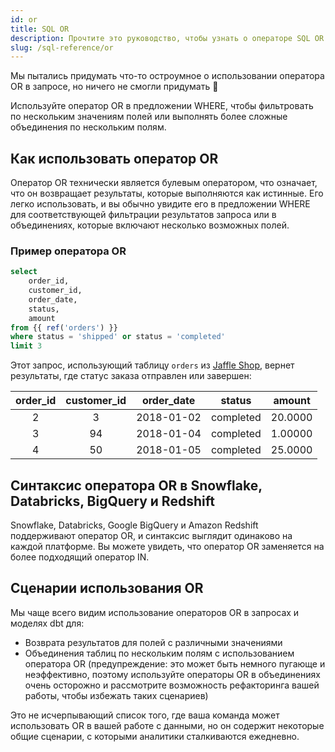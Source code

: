 ```yaml
---
id: or
title: SQL OR
description: Прочтите это руководство, чтобы узнать о операторе SQL OR в dbt.
slug: /sql-reference/or
---
```


<head>
    <title>Работа с оператором SQL OR</title>
</head>

Мы пытались придумать что-то остроумное о использовании оператора OR в запросе, но ничего не смогли придумать 🤷

Используйте оператор OR в предложении WHERE, чтобы фильтровать по нескольким значениям полей или выполнять более сложные объединения по нескольким полям.

## Как использовать оператор OR

Оператор OR технически является булевым оператором, что означает, что он возвращает результаты, которые выполняются как истинные. Его легко использовать, и вы обычно увидите его в предложении WHERE для соответствующей фильтрации результатов запроса или в объединениях, которые включают несколько возможных полей.

### Пример оператора OR

```sql
select
	order_id,
	customer_id,
	order_date,
	status,
	amount
from {{ ref('orders') }}
where status = 'shipped' or status = 'completed'
limit 3
```

Этот запрос, использующий таблицу `orders` из [Jaffle Shop](https://github.com/dbt-labs/jaffle_shop), вернет результаты, где статус заказа отправлен или завершен:

| order_id | customer_id | order_date | status | amount |
|:---:|:---:|:---:|:---:|:---:|
| 2 | 3 | 2018-01-02 | completed | 20.0000 |
| 3 | 94 | 2018-01-04 | completed | 1.00000 |
| 4 | 50 | 2018-01-05 | completed | 25.0000 |

## Синтаксис оператора OR в Snowflake, Databricks, BigQuery и Redshift

Snowflake, Databricks, Google BigQuery и Amazon Redshift поддерживают оператор OR, и синтаксис выглядит одинаково на каждой платформе. Вы можете увидеть, что оператор OR заменяется на более подходящий оператор IN.

## Сценарии использования OR

Мы чаще всего видим использование операторов OR в запросах и моделях dbt для:
- Возврата результатов для полей с различными значениями
- Объединения таблиц по нескольким полям с использованием оператора OR (предупреждение: это может быть немного пугающе и неэффективно, поэтому используйте операторы OR в объединениях очень осторожно и рассмотрите возможность рефакторинга вашей работы, чтобы избежать таких сценариев)

Это не исчерпывающий список того, где ваша команда может использовать OR в вашей работе с данными, но он содержит некоторые общие сценарии, с которыми аналитики сталкиваются ежедневно.